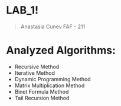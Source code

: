 # LAB_1!

>Anastasia Cunev 
>FAF - 211

# Analyzed Algorithms:
- Recursive Method 
- Iterative Method 
- Dynamic Programming Method  
- Matrix Multiplication Method
- Binet Formula Method 
- Tail Recursion Method
